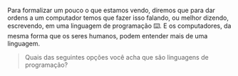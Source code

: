 Para formalizar um pouco o que estamos vendo, diremos que para dar ordens a um computador temos que fazer isso falando, ou melhor dizendo, escrevendo, em uma linguagem de programação :keyboard:. E os computadores, da mesma forma que os seres humanos, podem entender mais de uma linguagem.

> Quais das seguintes opções você acha que são linguagens de programação?
